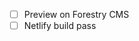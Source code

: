 - [ ] Preview on Forestry CMS
- [ ] Netlify build pass

<!--
Schedule

@prscheduler dd/MM/yyyyThh:mm GMT+8

-->

